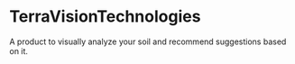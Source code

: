 # TerraVisionTechnologies
A product to visually analyze your soil and recommend suggestions based on it.
